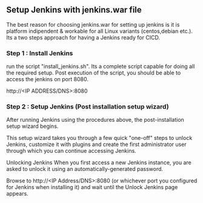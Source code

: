 ## Setup Jenkins with jenkins.war file
The best reason for choosing jenkins.war for setting up jenkins is it is platform indipendent & workable for all Linux variants (centos,debian etc.). Its a two steps approach for having a Jenkins ready for CICD.
### Step 1 : Install Jenkins
run the script "install_jenkins.sh". Its a complete script capable for doing all the required setup. Post execution of the script, you should be able to access the jenkins on port 8080.

http://<IP ADDRESS/DNS>:8080

### Step 2 : Setup Jenkins (Post installation setup wizard)
After running Jenkins using the procedures above, the post-installation setup wizard begins.

This setup wizard takes you through a few quick "one-off" steps to unlock Jenkins, customize it with plugins and create the first administrator user through which you can continue accessing Jenkins.

Unlocking Jenkins
When you first access a new Jenkins instance, you are asked to unlock it using an automatically-generated password.

Browse to http://<IP Address/DNS>:8080 (or whichever port you configured for Jenkins when installing it) and wait until the Unlock Jenkins page appears.
